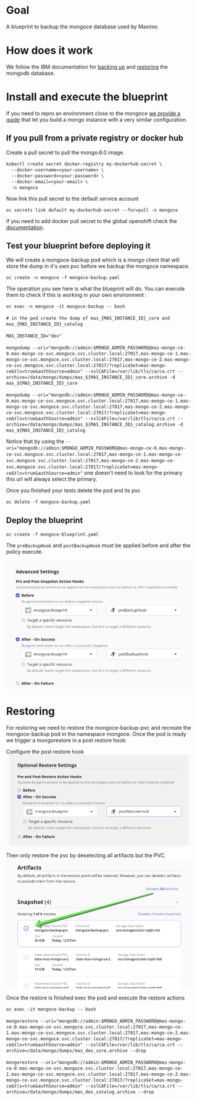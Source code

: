 # Goal 

A blueprint to backup the mongoce database used by Maximo 

# How does it work 

We follow the IBM documentation for [backing up](https://www.ibm.com/docs/en/masv-and-l/cd?topic=suite-mongodb-maximo-application) and [restoring](https://www.ibm.com/docs/en/masv-and-l/cd?topic=suite-restoring-mongodb-maximo-application) the mongodb database. 

# Install and execute the blueprint 

If you need to repro an environment close to the mongoce [we provide a guide](./repro-mongoce.md) that let you build a mongo instance with a very similar configuration.

## If you pull from a private registry or docker hub

Create a pull secret to pull the mongo:6.0 image.
```
kubectl create secret docker-registry my-dockerhub-secret \
  --docker-username=<your-username> \
  --docker-password=<your-password> \
  --docker-email=<your-email> \
  -n mongoce
```

Now link this pull secret to the default service account  
```
oc secrets link default my-dockerhub-secret --for=pull -n mongoce
```

If you need to add docker pull secret to the global openshift check the [documentation](https://docs.redhat.com/en/documentation/openshift_container_platform/4.14/html/images/managing-images#images-update-global-pull-secret_using-image-pull-secrets).


## Test your blueprint before deploying it

We will create a mongoce-backup pod which is a mongo client that will store the dump in it's own pvc before we backup the mongoce namespace.

```
oc create -n mongoce -f mongoce-backup.yaml
```

The operation you see here is what the blueprint will do. You can execute them to check if this is working in your own environment : 

```
oc exec -n mongoce -it mongoce-backup -- bash 

# in the pod create the dump of mas_{MAS_INSTANCE_ID}_core and mas_{MAS_INSTANCE_ID}_catalog

MAS_INSTANCE_ID="dev"

mongodump --uri="mongodb://admin:$MONGO_ADMIN_PASSWORD@mas-mongo-ce-0.mas-mongo-ce-svc.mongoce.svc.cluster.local:27017,mas-mongo-ce-1.mas-mongo-ce-svc.mongoce.svc.cluster.local:27017,mas-mongo-ce-2.mas-mongo-ce-svc.mongoce.svc.cluster.local:27017/?replicaSet=mas-mongo-ce&tls=true&authSource=admin" --sslCAFile=/var/lib/tls/ca/ca.crt --archive=/data/mongo/dumps/mas_${MAS_INSTANCE_ID}_core.archive -d mas_${MAS_INSTANCE_ID}_core

mongodump --uri="mongodb://admin:$MONGO_ADMIN_PASSWORD@mas-mongo-ce-0.mas-mongo-ce-svc.mongoce.svc.cluster.local:27017,mas-mongo-ce-1.mas-mongo-ce-svc.mongoce.svc.cluster.local:27017,mas-mongo-ce-2.mas-mongo-ce-svc.mongoce.svc.cluster.local:27017/?replicaSet=mas-mongo-ce&tls=true&authSource=admin" --sslCAFile=/var/lib/tls/ca/ca.crt --archive=/data/mongo/dumps/mas_${MAS_INSTANCE_ID}_catalog.archive -d mas_${MAS_INSTANCE_ID}_catalog
```

Notice that by using the `--uri="mongodb://admin:$MONGO_ADMIN_PASSWORD@mas-mongo-ce-0.mas-mongo-ce-svc.mongoce.svc.cluster.local:27017,mas-mongo-ce-1.mas-mongo-ce-svc.mongoce.svc.cluster.local:27017,mas-mongo-ce-2.mas-mongo-ce-svc.mongoce.svc.cluster.local:27017/?replicaSet=mas-mongo-ce&tls=true&authSource=admin"` one doesn't need to look for the primary this url will always select the primary.

Once you finished your tests delete the pod and its pvc 
```
oc delete -f mongoce-backup.yaml
``` 

## Deploy the blueprint 

```
oc create -f mongoce-blueprint.yaml 
```

The `preBackupHook` and `postBackupHook` must be applied before and after the policy execute.

![Setting up pre and post backup hook](./pre-post-snapshot-actions-hook.png)

# Restoring 

For restoring we need to restore the mongoce-backup-pvc and recreate the mongoce-backup pod in the namespace mongoce. Once the pod is ready we trigger a mongorestore in a post restore hook: 

Configure the post restore hook 
![PostRestoreHook action](./postRestoreHook.png)

Then only restore the pvc by deselecting all artifacts but the PVC.
![Restore the mongoce-backup pvc and pod](./deselectAllArtifactsButBackupPVC.png)

Once the restore is finished exec the pod and execute the restore actions 

```
oc exec -it mongoce-backup -- bash 

mongorestore --uri="mongodb://admin:$MONGO_ADMIN_PASSWORD@mas-mongo-ce-0.mas-mongo-ce-svc.mongoce.svc.cluster.local:27017,mas-mongo-ce-1.mas-mongo-ce-svc.mongoce.svc.cluster.local:27017,mas-mongo-ce-2.mas-mongo-ce-svc.mongoce.svc.cluster.local:27017/?replicaSet=mas-mongo-ce&tls=true&authSource=admin" --sslCAFile=/var/lib/tls/ca/ca.crt --archive=/data/mongo/dumps/mas_dev_core.archive --drop

mongorestore --uri="mongodb://admin:$MONGO_ADMIN_PASSWORD@mas-mongo-ce-0.mas-mongo-ce-svc.mongoce.svc.cluster.local:27017,mas-mongo-ce-1.mas-mongo-ce-svc.mongoce.svc.cluster.local:27017,mas-mongo-ce-2.mas-mongo-ce-svc.mongoce.svc.cluster.local:27017/?replicaSet=mas-mongo-ce&tls=true&authSource=admin" --sslCAFile=/var/lib/tls/ca/ca.crt --archive=/data/mongo/dumps/mas_dev_catalog.archive --drop
```






